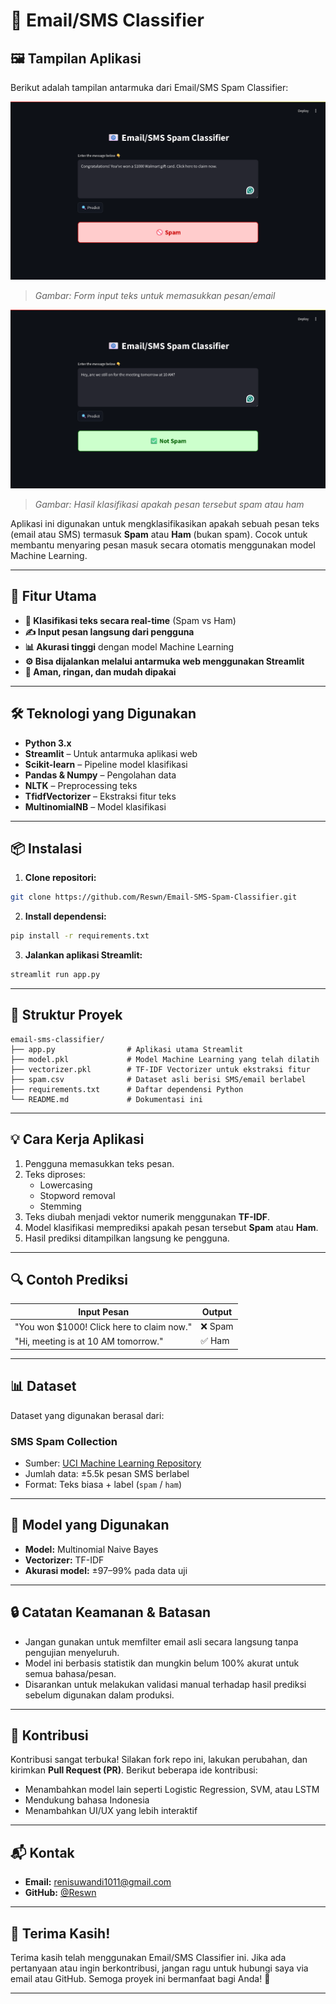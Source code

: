 
# 📧 Email/SMS Classifier

## 🖼 Tampilan Aplikasi

Berikut adalah tampilan antarmuka dari Email/SMS Spam Classifier:

![Tampilan aplikasi - Halaman utama](https://github.com/Reswn/Email-SMS-Spam-Classifier/raw/main/screencapture-localhost-8501-2025-05-29-18_04_45.png?raw=true)

> *Gambar: Form input teks untuk memasukkan pesan/email*

![Tampilan aplikasi - Hasil prediksi](https://github.com/Reswn/Email-SMS-Spam-Classifier/raw/main/screencapture-localhost-8501-2025-05-29-18_05_16.png?raw=true)

> *Gambar: Hasil klasifikasi apakah pesan tersebut spam atau ham*

Aplikasi ini digunakan untuk mengklasifikasikan apakah sebuah pesan teks (email atau SMS) termasuk **Spam** atau **Ham** (bukan spam). Cocok untuk membantu menyaring pesan masuk secara otomatis menggunakan model Machine Learning.

---

## 🚀 Fitur Utama

- **🧠 Klasifikasi teks secara real-time** (Spam vs Ham)
- **✍️ Input pesan langsung dari pengguna**
- **📊 Akurasi tinggi** dengan model Machine Learning
- **⚙️ Bisa dijalankan melalui antarmuka web menggunakan Streamlit**
- **🔐 Aman, ringan, dan mudah dipakai**

---

## 🛠 Teknologi yang Digunakan

- **Python 3.x**
- **Streamlit** – Untuk antarmuka aplikasi web
- **Scikit-learn** – Pipeline model klasifikasi
- **Pandas & Numpy** – Pengolahan data
- **NLTK** – Preprocessing teks
- **TfidfVectorizer** – Ekstraksi fitur teks
- **MultinomialNB** – Model klasifikasi

---

## 📦 Instalasi

1. **Clone repositori:**

```bash
git clone https://github.com/Reswn/Email-SMS-Spam-Classifier.git
```

2. **Install dependensi:**

```bash
pip install -r requirements.txt
```

3. **Jalankan aplikasi Streamlit:**

```bash
streamlit run app.py
```

---

## 📂 Struktur Proyek

```
email-sms-classifier/
├── app.py                # Aplikasi utama Streamlit
├── model.pkl             # Model Machine Learning yang telah dilatih
├── vectorizer.pkl        # TF-IDF Vectorizer untuk ekstraksi fitur
├── spam.csv              # Dataset asli berisi SMS/email berlabel
├── requirements.txt      # Daftar dependensi Python
└── README.md             # Dokumentasi ini
```

---

## 💡 Cara Kerja Aplikasi

1. Pengguna memasukkan teks pesan.
2. Teks diproses:
   - Lowercasing
   - Stopword removal
   - Stemming
3. Teks diubah menjadi vektor numerik menggunakan **TF-IDF**.
4. Model klasifikasi memprediksi apakah pesan tersebut **Spam** atau **Ham**.
5. Hasil prediksi ditampilkan langsung ke pengguna.

---

## 🔍 Contoh Prediksi

| Input Pesan | Output |
|-------------|--------|
| "You won $1000! Click here to claim now." | ❌ Spam |
| "Hi, meeting is at 10 AM tomorrow." | ✅ Ham |

---

## 📊 Dataset

Dataset yang digunakan berasal dari:

### SMS Spam Collection
- Sumber: [UCI Machine Learning Repository](https://www.kaggle.com/datasets/uciml/sms-spam-collection-dataset)
- Jumlah data: ±5.5k pesan SMS berlabel
- Format: Teks biasa + label (`spam` / `ham`)

---

## 🧠 Model yang Digunakan

- **Model:** Multinomial Naive Bayes
- **Vectorizer:** TF-IDF
- **Akurasi model:** ±97–99% pada data uji

---

## 🔒 Catatan Keamanan & Batasan

- Jangan gunakan untuk memfilter email asli secara langsung tanpa pengujian menyeluruh.
- Model ini berbasis statistik dan mungkin belum 100% akurat untuk semua bahasa/pesan.
- Disarankan untuk melakukan validasi manual terhadap hasil prediksi sebelum digunakan dalam produksi.

---

## 🤝 Kontribusi

Kontribusi sangat terbuka! Silakan fork repo ini, lakukan perubahan, dan kirimkan **Pull Request (PR)**. Berikut beberapa ide kontribusi:
- Menambahkan model lain seperti Logistic Regression, SVM, atau LSTM
- Mendukung bahasa Indonesia
- Menambahkan UI/UX yang lebih interaktif

---

## 📬 Kontak

- **Email:** renisuwandi1011@gmail.com  
- **GitHub:** [@Reswn](https://github.com/Reswn)

---



## 🙏 Terima Kasih!

Terima kasih telah menggunakan Email/SMS Classifier ini. Jika ada pertanyaan atau ingin berkontribusi, jangan ragu untuk hubungi saya via email atau GitHub. Semoga proyek ini bermanfaat bagi Anda! 🚀

---
